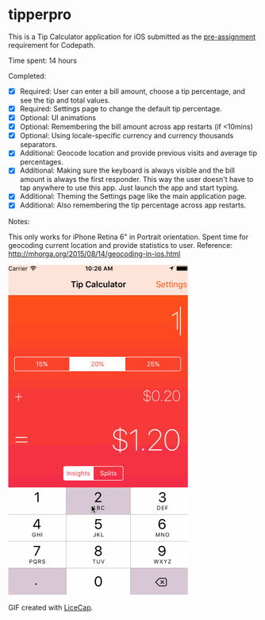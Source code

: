 # tipperpro

This is a Tip Calculator application for iOS submitted as the [pre-assignment](https://gist.github.com/timothy1ee/7747214) requirement for Codepath. 

Time spent: 14 hours

Completed:

* [x] Required: User can enter a bill amount, choose a tip percentage, and see the tip and total values.
* [x] Required: Settings page to change the default tip percentage.
* [x] Optional: UI animations
* [x] Optional: Remembering the bill amount across app restarts (if <10mins)
* [x] Optional: Using locale-specific currency and currency thousands separators.
* [x] Additional: Geocode location and provide previous visits and average tip percentages. 
* [x] Additional: Making sure the keyboard is always visible and the bill amount is always the first responder. This way the user doesn't have to tap anywhere to use this app. Just launch the app and start typing.
* [x] Additional: Theming the Settings page like the main application page.
* [x] Additional: Also remembering the tip percentage across app restarts.

Notes:

This only works for iPhone Retina 6" in Portrait orientation. 
Spent time for geocoding current location and provide statistics to user. Reference: http://mhorga.org/2015/08/14/geocoding-in-ios.html

![Video Walkthrough](features_demo.gif)

GIF created with [LiceCap](http://www.cockos.com/licecap/).